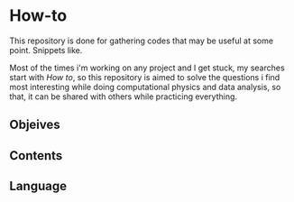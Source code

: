 # How-to
This repository is done for gathering codes that may be useful at some point. Snippets like.

Most of the times i'm working on any project and I get stuck, my searches start with *How to*, so this repository is aimed to solve the questions i find most interesting while doing computational physics and data analysis, so that, it can be shared with others while practicing everything.


## Objeives
## Contents
## Language
